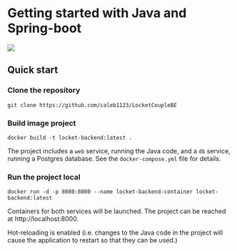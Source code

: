 # Getting started with Java and Spring-boot

![](https://github.com/flavours/documentation/workflows/CI/badge.svg)

## Quick start

### Clone the repository

```
git clone https://github.com/caleb1123/LocketCoupleBE
```

### Build image project

```
docker build -t locket-backend:latest .

```

The project includes a ``web`` service, running the Java code, and a ``db`` service, running a Postgres database.
See the ``docker-compose.yml`` file for details.

### Run the project local

```
docker run -d -p 8080:8080 --name locket-backend-container locket-backend:latest
````

Containers for both services will be launched. The project can be reached at http://localhost:8000.

Hot-reloading is enabled (i.e. changes to the Java code in the project will cause the application to restart so that they 
can be used.)






